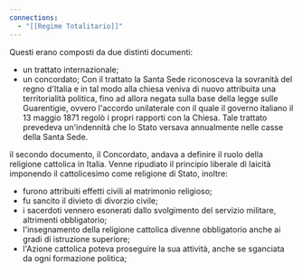 ```yaml
---
connections:
  - "[[Regime Totalitario]]"
---
```

Questi erano composti da due distinti documenti:
- un trattato internazionale;
- un concordato;
Con il trattato la Santa Sede riconosceva la sovranità del regno d'Italia e in tal modo alla chiesa veniva di nuovo attribuita una territorialità politica, fino ad allora negata sulla base della legge sulle Guarentigie, ovvero l'accordo unilaterale con il quale il governo italiano il 13 maggio 1871 regolò i propri rapporti con la Chiesa. Tale trattato prevedeva un'indennità che lo Stato versava annualmente nelle casse della Santa Sede.

il secondo documento, il Concordato, andava a definire il ruolo della religione cattolica in Italia. Venne ripudiato il principio liberale di laicità imponendo il cattolicesimo come religione di Stato, inoltre:
- furono attribuiti effetti civili al matrimonio religioso;
- fu sancito il divieto di divorzio civile;
- i sacerdoti vennero esonerati dallo svolgimento del servizio militare, altrimenti obbligatorio;
- l'insegnamento della religione cattolica divenne obbligatorio anche ai gradi di istruzione superiore;
- l'Azione cattolica poteva proseguire la sua attività, anche se sganciata da ogni formazione politica;
